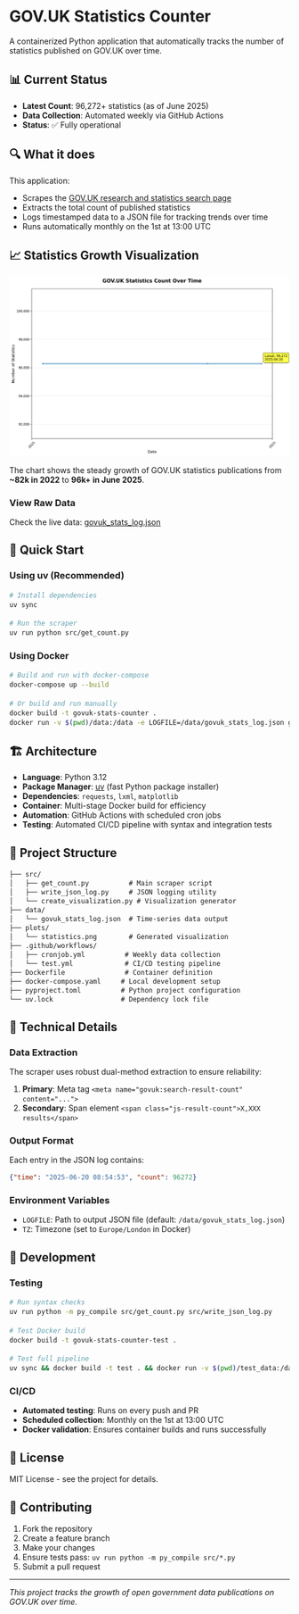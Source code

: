 # GOV.UK Statistics Counter

A containerized Python application that automatically tracks the number of statistics published on GOV.UK over time.

## 📊 Current Status

- **Latest Count**: 96,272+ statistics (as of June 2025)
- **Data Collection**: Automated weekly via GitHub Actions
- **Status**: ✅ Fully operational

## 🔍 What it does

This application:
- Scrapes the [GOV.UK research and statistics search page](https://www.gov.uk/search/research-and-statistics)
- Extracts the total count of published statistics
- Logs timestamped data to a JSON file for tracking trends over time
- Runs automatically monthly on the 1st at 13:00 UTC

## 📈 Statistics Growth Visualization

![GOV.UK Statistics Count Over Time](plots/statistics.png)

The chart shows the steady growth of GOV.UK statistics publications from **~82k in 2022** to **96k+ in June 2025**.

### View Raw Data

Check the live data: [govuk_stats_log.json](https://github.com/ivyleavedtoadflax/GOVUK_stats_counter/blob/main/data/govuk_stats_log.json)

## 🚀 Quick Start

### Using uv (Recommended)

```bash
# Install dependencies
uv sync

# Run the scraper
uv run python src/get_count.py
```

### Using Docker

```bash
# Build and run with docker-compose
docker-compose up --build

# Or build and run manually
docker build -t govuk-stats-counter .
docker run -v $(pwd)/data:/data -e LOGFILE=/data/govuk_stats_log.json govuk-stats-counter
```

## 🏗️ Architecture

- **Language**: Python 3.12
- **Package Manager**: [uv](https://github.com/astral-sh/uv) (fast Python package installer)
- **Dependencies**: `requests`, `lxml`, `matplotlib`
- **Container**: Multi-stage Docker build for efficiency
- **Automation**: GitHub Actions with scheduled cron jobs
- **Testing**: Automated CI/CD pipeline with syntax and integration tests

## 📂 Project Structure

```
├── src/
│   ├── get_count.py          # Main scraper script
│   ├── write_json_log.py     # JSON logging utility
│   └── create_visualization.py # Visualization generator
├── data/
│   └── govuk_stats_log.json  # Time-series data output
├── plots/
│   └── statistics.png        # Generated visualization
├── .github/workflows/
│   ├── cronjob.yml          # Weekly data collection
│   └── test.yml             # CI/CD testing pipeline
├── Dockerfile               # Container definition
├── docker-compose.yaml     # Local development setup
├── pyproject.toml          # Python project configuration
└── uv.lock                 # Dependency lock file
```

## 🔧 Technical Details

### Data Extraction

The scraper uses robust dual-method extraction to ensure reliability:

1. **Primary**: Meta tag `<meta name="govuk:search-result-count" content="...">`
2. **Secondary**: Span element `<span class="js-result-count">X,XXX results</span>`

### Output Format

Each entry in the JSON log contains:
```json
{"time": "2025-06-20 08:54:53", "count": 96272}
```

### Environment Variables

- `LOGFILE`: Path to output JSON file (default: `/data/govuk_stats_log.json`)
- `TZ`: Timezone (set to `Europe/London` in Docker)

## 🧪 Development

### Testing

```bash
# Run syntax checks
uv run python -m py_compile src/get_count.py src/write_json_log.py

# Test Docker build
docker build -t govuk-stats-counter-test .

# Test full pipeline
uv sync && docker build -t test . && docker run -v $(pwd)/test_data:/data test
```

### CI/CD

- **Automated testing**: Runs on every push and PR
- **Scheduled collection**: Monthly on the 1st at 13:00 UTC
- **Docker validation**: Ensures container builds and runs successfully

## 📜 License

MIT License - see the project for details.

## 🤝 Contributing

1. Fork the repository
2. Create a feature branch
3. Make your changes
4. Ensure tests pass: `uv run python -m py_compile src/*.py`
5. Submit a pull request

---

*This project tracks the growth of open government data publications on GOV.UK over time.*